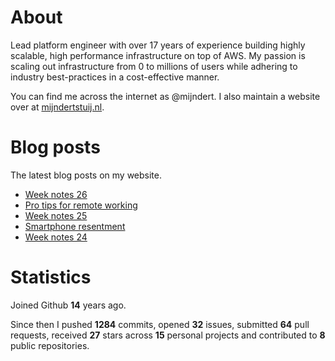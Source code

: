 # About

Lead platform engineer with over 17 years of experience building highly scalable, high performance infrastructure on top of AWS. My passion is scaling out infrastructure from 0 to millions of users while adhering to industry best-practices in a cost-effective manner.

You can find me across the internet as @mijndert. I also maintain a website over at [mijndertstuij.nl](https://mijndertstuij.nl/).

# Blog posts

The latest blog posts on my website.

<!-- BLOGPOSTS:START -->
- [Week notes 26](https://mijndertstuij.nl/weeknotes/week-notes-26/)
- [Pro tips for remote working](https://mijndertstuij.nl/posts/remote-working-protips/)
- [Week notes 25](https://mijndertstuij.nl/weeknotes/week-notes-25/)
- [Smartphone resentment](https://mijndertstuij.nl/posts/smartphone-resentment/)
- [Week notes 24](https://mijndertstuij.nl/weeknotes/week-notes-24/)
<!-- BLOGPOSTS:END -->

# Statistics

Joined Github **14** years ago.

Since then I pushed **1284** commits, opened **32** issues, submitted **64** pull requests, received **27** stars across **15** personal projects and contributed to **8** public repositories.
